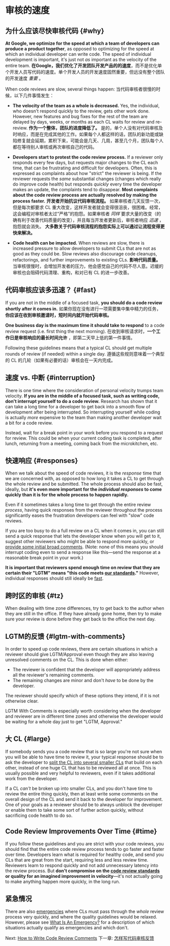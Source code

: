 # 审核的速度

## 为什么应该尽快审核代码 {#why}

**At Google, we optimize for the speed at which a team of developers can produce
a product together**, as opposed to optimizing for the speed at which an
individual developer can write code. The speed of individual development is
important, it's just not _as_ important as the velocity of the entire team.
**在Google，我们优化了开发团队开发产品的的速度**，而不是优化单个开发人员写代码的速度。单个开发人员的开发速度固然重要，但远没有整个团队的开发速度 _重要_ 。

When code reviews are slow, several things happen:
当代码审核者很慢的时候，以下几件事情发生：

*   **The velocity of the team as a whole is decreased.** Yes, the individual,
    who doesn't respond quickly to the review, gets other work done. However,
    new features and bug fixes for the rest of the team are delayed by days,
    weeks, or months as each CL waits for review and re-review. **作为一个整体，团队的进度降低了。** 是的，单个人没有对代码审核及时响应，而是在完成其他的工作。如果每个人都这样的话，团队的新功能或缺陷修复就会延期，累积下来，可能会是几天、几周，甚至几个月，团队每个人都在等待别人审核或再次审核自己的代码。
    
*   **Developers start to protest the code review process.** If a reviewer only
    responds every few days, but requests major changes to the CL each time,
    that can be frustrating and difficult for developers. Often, this is
    expressed as complaints about how "strict" the reviewer is being. If the
    reviewer requests the _same_ substantial changes (changes which really do
    improve code health) but responds _quickly_ every time the developer makes
    an update, the complaints tend to disappear. **Most complaints about the
    code review process are actually resolved by making the process faster.**
    **开发者开始抗议代码审核流程。** 如果审核者几天反馈一次，但是每次都要求 CL 重大改变，这样开发者就会变得很沮丧，很困难。经常，这会编程对审核者太过“严格”的抱怨。如果审核者 _同样_ 要求大量的改变（的确有利于改善代码质量的改变），并且每当开发者更新后，审核者响应 _迅速_ ，抱怨就会消失。 **大多数关于代码审核流程的抱怨实际上可以通过让流程变得更快来解决。**
    
*   **Code health can be impacted.** When reviews are slow, there is increased
    pressure to allow developers to submit CLs that are not as good as they
    could be. Slow reviews also discourage code cleanups, refactorings, and
    further improvements to existing CLs. **影响代码质量。** 当审核很慢时，会增加开发者的压力，他会感觉自己的代码不尽人意。迟缓的审核也会阻碍代码清理、重构，和对已有 CL 的进一步改善。

## 代码审核应该多迅速？ {#fast}

If you are not in the middle of a focused task, **you should do a code review
shortly after it comes in.**
如果你现在没有进行一项需要集中集中精力的任务，**你应该在收到审核邀请时，短时间内就开始代码审核。** 

**One business day is the maximum time it should take to respond** to a code
review request (i.e. first thing the next morning).
在收到审核请求时，**一个工作日是审核响应的最长时间允许** ，即第二天早上低的第一件事情。 

Following these guidelines means that a typical CL should get multiple rounds of
review (if needed) within a single day. 遵循这些规则意味着一个典型的 CL 的几轮（如果有必要的话）审核会在一天内完成。

## 速度 vs. 中断 {#interruption}

There is one time where the consideration of personal velocity trumps team
velocity. **If you are in the middle of a focused task, such as writing code,
don't interrupt yourself to do a code review.** Research has shown that it can
take a long time for a developer to get back into a smooth flow of development
after being interrupted. So interrupting yourself while coding is actually
_more_ expensive to the team than making another developer wait a bit for a code
review.

Instead, wait for a break point in your work before you respond to a request for
review. This could be when your current coding task is completed, after lunch,
returning from a meeting, coming back from the microkitchen, etc.

## 快速响应 {#responses}

When we talk about the speed of code reviews, it is the _response_ time that we
are concerned with, as opposed to how long it takes a CL to get through the
whole review and be submitted. The whole process should also be fast, ideally,
but **it's even more important for the _individual responses_ to come quickly
than it is for the whole process to happen rapidly.**

Even if it sometimes takes a long time to get through the entire review
_process_, having quick responses from the reviewer throughout the process
significantly eases the frustration developers can feel with "slow" code
reviews.

If you are too busy to do a full review on a CL when it comes in, you can still
send a quick response that lets the developer know when you will get to it,
suggest other reviewers who might be able to respond more quickly, or
[provide some initial broad comments](navigate.md). (Note: none of this means
you should interrupt coding even to send a response like this&mdash;send the
response at a reasonable break point in your work.)

**It is important that reviewers spend enough time on review that they are
certain their "LGTM" means "this code meets [our standards](standard.md)."**
However, individual responses should still ideally be [fast](#fast).

## 跨时区的审核 {#tz}

When dealing with time zone differences, try to get back to the author when they
are still in the office. If they have already gone home, then try to make sure
your review is done before they get back to the office the next day.

## LGTM的反馈 {#lgtm-with-comments}

In order to speed up code reviews, there are certain situations in which a
reviewer should give LGTM/Approval even though they are also leaving unresolved
comments on the CL. This is done when either:

*   The reviewer is confident that the developer will appropriately address all
    the reviewer's remaining comments.
*   The remaining changes are minor and don't _have_ to be done by the
    developer.

The reviewer should specify which of these options they intend, if it is not
otherwise clear.

LGTM With Comments is especially worth considering when the developer and
reviewer are in different time zones and otherwise the developer would be
waiting for a whole day just to get "LGTM, Approval."

## 大 CL {#large}

If somebody sends you a code review that is so large you're not sure when you
will be able to have time to review it, your typical response should be to ask
the developer to
[split the CL into several smaller CLs](../developer/small-cls.md) that build on
each other, instead of one huge CL that has to be reviewed all at once. This is
usually possible and very helpful to reviewers, even if it takes additional work
from the developer.

If a CL *can't* be broken up into smaller CLs, and you don't have time to review
the entire thing quickly, then at least write some comments on the overall
design of the CL and send it back to the developer for improvement. One of your
goals as a reviewer should be to always unblock the developer or enable them to
take some sort of further action quickly, without sacrificing code health to do
so.

## Code Review Improvements Over Time {#time}

If you follow these guidelines and you are strict with your code reviews, you
should find that the entire code review process tends to go faster and faster
over time. Developers learn what is required for healthy code, and send you CLs
that are great from the start, requiring less and less review time. Reviewers
learn to respond quickly and not add unnecessary latency into the review
process.
But **don't compromise on
the [code review standards](standard.md) or quality for an imagined improvement
in velocity**&mdash;it's not actually going to make anything happen more
quickly, in the long run.

## 紧急情况

There are also [emergencies](../emergencies.md) where CLs must pass through the
_whole_ review process very quickly, and where the quality guidelines would be
relaxed. However, please see [What Is An Emergency?](../emergencies.md#what) for
a description of which situations actually qualify as emergencies and which
don't.

Next: [How to Write Code Review Comments](comments.md)
下一章: [怎样写代码审核反馈](comments.md)
